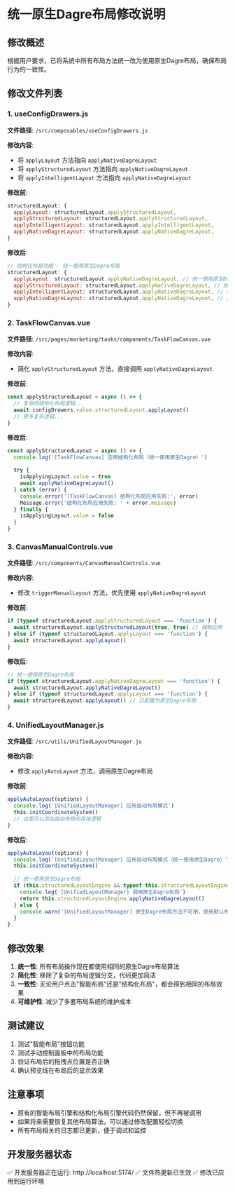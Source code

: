# 统一原生Dagre布局修改说明

## 修改概述

根据用户要求，已将系统中所有布局方法统一改为使用原生Dagre布局，确保布局行为的一致性。

## 修改文件列表

### 1. useConfigDrawers.js
**文件路径**: `/src/composables/useConfigDrawers.js`

**修改内容**:
- 将 `applyLayout` 方法指向 `applyNativeDagreLayout`
- 将 `applyStructuredLayout` 方法指向 `applyNativeDagreLayout`
- 将 `applyIntelligentLayout` 方法指向 `applyNativeDagreLayout`

**修改前**:
```javascript
structuredLayout: {
  applyLayout: structuredLayout.applyStructuredLayout,
  applyStructuredLayout: structuredLayout.applyStructuredLayout,
  applyIntelligentLayout: structuredLayout.applyIntelligentLayout,
  applyNativeDagreLayout: structuredLayout.applyNativeDagreLayout,
}
```

**修改后**:
```javascript
// 结构化布局功能 - 统一使用原生Dagre布局
structuredLayout: {
  applyLayout: structuredLayout.applyNativeDagreLayout, // 统一使用原生Dagre布局
  applyStructuredLayout: structuredLayout.applyNativeDagreLayout, // 统一使用原生Dagre布局
  applyIntelligentLayout: structuredLayout.applyNativeDagreLayout, // 统一使用原生Dagre布局
  applyNativeDagreLayout: structuredLayout.applyNativeDagreLayout, // 原生Dagre布局方法
}
```

### 2. TaskFlowCanvas.vue
**文件路径**: `/src/pages/marketing/tasks/components/TaskFlowCanvas.vue`

**修改内容**:
- 简化 `applyStructuredLayout` 方法，直接调用 `applyNativeDagreLayout`

**修改前**:
```javascript
const applyStructuredLayout = async () => {
  // 复杂的结构化布局逻辑...
  await configDrawers.value.structuredLayout.applyLayout()
  // 更多复杂逻辑...
}
```

**修改后**:
```javascript
const applyStructuredLayout = async () => {
  console.log('[TaskFlowCanvas] 应用结构化布局（统一使用原生Dagre）')
  
  try {
    isApplyingLayout.value = true
    await applyNativeDagreLayout()
  } catch (error) {
    console.error('[TaskFlowCanvas] 结构化布局应用失败:', error)
    Message.error('结构化布局应用失败: ' + error.message)
  } finally {
    isApplyingLayout.value = false
  }
}
```

### 3. CanvasManualControls.vue
**文件路径**: `/src/components/CanvasManualControls.vue`

**修改内容**:
- 修改 `triggerManualLayout` 方法，优先使用 `applyNativeDagreLayout`

**修改前**:
```javascript
if (typeof structuredLayout.applyStructuredLayout === 'function') {
  await structuredLayout.applyStructuredLayout(true, true) // 强制应用
} else if (typeof structuredLayout.applyLayout === 'function') {
  await structuredLayout.applyLayout()
}
```

**修改后**:
```javascript
// 统一使用原生Dagre布局
if (typeof structuredLayout.applyNativeDagreLayout === 'function') {
  await structuredLayout.applyNativeDagreLayout()
} else if (typeof structuredLayout.applyLayout === 'function') {
  await structuredLayout.applyLayout() // 已配置为原生Dagre布局
}
```

### 4. UnifiedLayoutManager.js
**文件路径**: `/src/utils/UnifiedLayoutManager.js`

**修改内容**:
- 修改 `applyAutoLayout` 方法，调用原生Dagre布局

**修改前**:
```javascript
applyAutoLayout(options) {
  console.log('[UnifiedLayoutManager] 应用自动布局模式')
  this.initCoordinateSystem()
  // 这里可以添加自动布局的具体逻辑
}
```

**修改后**:
```javascript
applyAutoLayout(options) {
  console.log('[UnifiedLayoutManager] 应用自动布局模式（统一使用原生Dagre）')
  this.initCoordinateSystem()
  
  // 统一使用原生Dagre布局
  if (this.structuredLayoutEngine && typeof this.structuredLayoutEngine.applyNativeDagreLayout === 'function') {
    console.log('[UnifiedLayoutManager] 调用原生Dagre布局')
    return this.structuredLayoutEngine.applyNativeDagreLayout()
  } else {
    console.warn('[UnifiedLayoutManager] 原生Dagre布局方法不可用，使用默认布局')
  }
}
```

## 修改效果

1. **统一性**: 所有布局操作现在都使用相同的原生Dagre布局算法
2. **简化性**: 移除了复杂的布局逻辑分支，代码更加简洁
3. **一致性**: 无论用户点击"智能布局"还是"结构化布局"，都会得到相同的布局效果
4. **可维护性**: 减少了多套布局系统的维护成本

## 测试建议

1. 测试"智能布局"按钮功能
2. 测试手动控制面板中的布局功能
3. 验证布局后的拖拽点位置是否正确
4. 确认预览线在布局后的显示效果

## 注意事项

- 原有的智能布局引擎和结构化布局引擎代码仍然保留，但不再被调用
- 如果将来需要恢复其他布局算法，可以通过修改配置轻松切换
- 所有布局相关的日志都已更新，便于调试和监控

## 开发服务器状态

✅ 开发服务器正在运行: http://localhost:5174/
✅ 文件热更新已生效
✅ 修改已应用到运行环境